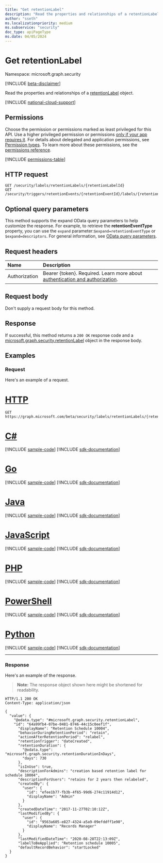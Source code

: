 ```yaml
---
title: "Get retentionLabel"
description: "Read the properties and relationships of a retentionLabel object."
author: "sseth"
ms.localizationpriority: medium
ms.subservice: "security"
doc_type: apiPageType
ms.date: 04/05/2024
---
```


# Get retentionLabel
Namespace: microsoft.graph.security

[!INCLUDE [beta-disclaimer](../../includes/beta-disclaimer.md)]

Read the properties and relationships of a [retentionLabel](../resources/security-retentionlabel.md) object.

[!INCLUDE [national-cloud-support](../../includes/global-us.md)]

## Permissions
Choose the permission or permissions marked as least privileged for this API. Use a higher privileged permission or permissions [only if your app requires it](/graph/permissions-overview#best-practices-for-using-microsoft-graph-permissions). For details about delegated and application permissions, see [Permission types](/graph/permissions-overview#permission-types). To learn more about these permissions, see the [permissions reference](/graph/permissions-reference).

<!-- { "blockType": "permissions", "name": "security_retentionlabel_get" } -->
[!INCLUDE [permissions-table](../includes/permissions/security-retentionlabel-get-permissions.md)]

## HTTP request

<!-- {
  "blockType": "ignored"
}
-->
``` http
GET /security/labels/retentionLabels/{retentionLabelId}
GET /security/triggers/retentionEvents/{retentionEventId}/labels/{retentionLabelId}
```

## Optional query parameters
This method supports the expand OData query parameters to help customize the response.  For example, to retrieve the **retentionEventType** property, you can use the `expand` parameter:`$expand=retentionEventType` or `$expand=descriptors`. For general information, see [OData query parameters](/graph/query-parameters).

## Request headers
|Name|Description|
|:---|:---|
|Authorization|Bearer {token}. Required. Learn more about [authentication and authorization](/graph/auth/auth-concepts).|

## Request body
Don't supply a request body for this method.

## Response

If successful, this method returns a `200 OK` response code and a [microsoft.graph.security.retentionLabel](../resources/security-retentionlabel.md) object in the response body.

## Examples

### Request
Here's an example of a request.

# [HTTP](#tab/http)
<!-- {
  "blockType": "request",
  "name": "get_retentionlabel"
}
-->
``` http
GET  https://graph.microsoft.com/beta/security/labels/retentionLabels/{retentionLabelId}
```

# [C#](#tab/csharp)
[!INCLUDE [sample-code](../includes/snippets/csharp/get-retentionlabel-csharp-snippets.md)]
[!INCLUDE [sdk-documentation](../includes/snippets/snippets-sdk-documentation-link.md)]

# [Go](#tab/go)
[!INCLUDE [sample-code](../includes/snippets/go/get-retentionlabel-go-snippets.md)]
[!INCLUDE [sdk-documentation](../includes/snippets/snippets-sdk-documentation-link.md)]

# [Java](#tab/java)
[!INCLUDE [sample-code](../includes/snippets/java/get-retentionlabel-java-snippets.md)]
[!INCLUDE [sdk-documentation](../includes/snippets/snippets-sdk-documentation-link.md)]

# [JavaScript](#tab/javascript)
[!INCLUDE [sample-code](../includes/snippets/javascript/get-retentionlabel-javascript-snippets.md)]
[!INCLUDE [sdk-documentation](../includes/snippets/snippets-sdk-documentation-link.md)]

# [PHP](#tab/php)
[!INCLUDE [sample-code](../includes/snippets/php/get-retentionlabel-php-snippets.md)]
[!INCLUDE [sdk-documentation](../includes/snippets/snippets-sdk-documentation-link.md)]

# [PowerShell](#tab/powershell)
[!INCLUDE [sample-code](../includes/snippets/powershell/get-retentionlabel-powershell-snippets.md)]
[!INCLUDE [sdk-documentation](../includes/snippets/snippets-sdk-documentation-link.md)]

# [Python](#tab/python)
[!INCLUDE [sample-code](../includes/snippets/python/get-retentionlabel-python-snippets.md)]
[!INCLUDE [sdk-documentation](../includes/snippets/snippets-sdk-documentation-link.md)]

---

### Response
Here's an example of the response.
>**Note:** The response object shown here might be shortened for readability.
<!-- {
  "blockType": "response",
  "truncated": true,
  "@odata.type": "microsoft.graph.security.retentionLabel"
}
-->
``` http
HTTP/1.1 200 OK
Content-Type: application/json

{
  "value": {
    "@odata.type": "#microsoft.graph.security.retentionLabel",
    "id": "64a99fb4-07be-0481-8746-44c15c0eef1f",
      "displayName": "Retention Schedule 10004",
      "behaviorDuringRetentionPeriod": "retain",
      "actionAfterRetentionPeriod": "relabel",
      "retentionTrigger": "dateCreated",
      "retentionDuration": {
        "@odata.type": "microsoft.graph.security.retentionDurationInDays",
        "days": 730
      },
      "isInUse": true,
      "descriptionForAdmins": "creation based retention label for schedule 10004",
      "descriptionForUsers": "retains for 2 years then relabeled",
      "createdBy": {
        "user": {
          "id": "efee1b77-fb3b-4f65-99d6-274c11914d12",
          "displayName": "Admin"
        }
      },
      "createdDateTime": "2017-11-27T02:10:12Z",
      "lastModifiedBy": {
        "user": {
          "id": "9563a605-e827-4324-a5a9-09efddff1e90",
          "displayName": "Records Manager"
        }
      },
      "lastModifiedDateTime": "2020-08-28T22:13:09Z",
      "labelToBeApplied": "Retention schedule 10005",
      "defaultRecordBehavior": "startLocked"
  }
}
```

